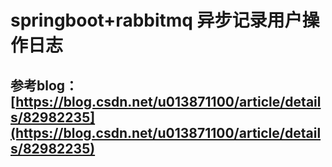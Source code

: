 # springboot+rabbitmq 异步记录用户操作日志 #
## 参考blog：[https://blog.csdn.net/u013871100/article/details/82982235](https://blog.csdn.net/u013871100/article/details/82982235) ##

